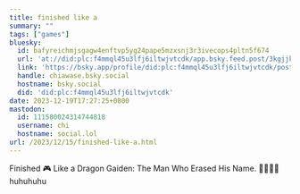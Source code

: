 ```yaml
---
title: finished like a
summary: ""
tags: ["games"]
bluesky:
  id: bafyreichmjsgagw4enftvp5yg24pape5mzxsnj3r3ivecops4pltn5f674
  url: 'at://did:plc:f4mmql45u3lfj6iltwjvtcdk/app.bsky.feed.post/3kgjjkjh3f72r'
  link: 'https://bsky.app/profile/did:plc:f4mmql45u3lfj6iltwjvtcdk/post/3kgjjkjh3f72r'
  handle: chiawase.bsky.social
  hostname: bsky.social
  did: 'did:plc:f4mmql45u3lfj6iltwjvtcdk'
date: 2023-12-19T17:27:25+0800
mastodon:
  id: 111580024314744818
  username: chi
  hostname: social.lol
url: /2023/12/15/finished-like-a.html
---
```


Finished 🎮 Like a Dragon Gaiden: The Man Who Erased His Name. 🥺😭✊🏻 huhuhuhu

